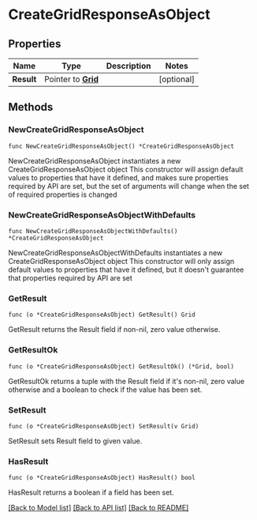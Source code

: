 # CreateGridResponseAsObject

## Properties

Name | Type | Description | Notes
------------ | ------------- | ------------- | -------------
**Result** | Pointer to [**Grid**](Grid.md) |  | [optional] 

## Methods

### NewCreateGridResponseAsObject

`func NewCreateGridResponseAsObject() *CreateGridResponseAsObject`

NewCreateGridResponseAsObject instantiates a new CreateGridResponseAsObject object
This constructor will assign default values to properties that have it defined,
and makes sure properties required by API are set, but the set of arguments
will change when the set of required properties is changed

### NewCreateGridResponseAsObjectWithDefaults

`func NewCreateGridResponseAsObjectWithDefaults() *CreateGridResponseAsObject`

NewCreateGridResponseAsObjectWithDefaults instantiates a new CreateGridResponseAsObject object
This constructor will only assign default values to properties that have it defined,
but it doesn't guarantee that properties required by API are set

### GetResult

`func (o *CreateGridResponseAsObject) GetResult() Grid`

GetResult returns the Result field if non-nil, zero value otherwise.

### GetResultOk

`func (o *CreateGridResponseAsObject) GetResultOk() (*Grid, bool)`

GetResultOk returns a tuple with the Result field if it's non-nil, zero value otherwise
and a boolean to check if the value has been set.

### SetResult

`func (o *CreateGridResponseAsObject) SetResult(v Grid)`

SetResult sets Result field to given value.

### HasResult

`func (o *CreateGridResponseAsObject) HasResult() bool`

HasResult returns a boolean if a field has been set.


[[Back to Model list]](../README.md#documentation-for-models) [[Back to API list]](../README.md#documentation-for-api-endpoints) [[Back to README]](../README.md)


